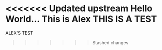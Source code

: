 <<<<<<< Updated upstream
Hello World...
This is Alex
THIS IS A TEST
=======
ALEX'S TEST
>>>>>>> Stashed changes
